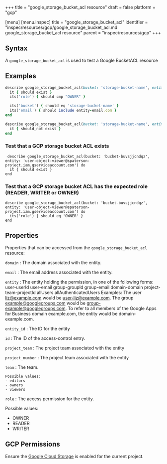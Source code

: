+++
title = "google_storage_bucket_acl resource"
draft = false
platform = "gcp"

[menu]
  [menu.inspec]
    title = "google_storage_bucket_acl"
    identifier = "inspec/resources/gcp/google_storage_bucket_acl.md google_storage_bucket_acl resource"
    parent = "inspec/resources/gcp"
+++

## Syntax

A `google_storage_bucket_acl` is used to test a Google BucketACL resource

## Examples

```ruby
describe google_storage_bucket_acl(bucket: 'storage-bucket-name', entity: user-email) do
  it { should exist }
  its('role') { should cmp "OWNER" }

  its('bucket') { should eq 'storage-bucket-name' }
  its('email') { should include entity-email.com }
end

describe google_storage_bucket_acl(bucket: 'storage-bucket-name', entity: "allUsers") do
  it { should_not exist }
end
```

### Test that a GCP storage bucket ACL exists

     describe google_storage_bucket_acl(bucket: 'bucket-buvsjjcndqz',  entity: 'user-object-viewer@spaterson-project.iam.gserviceaccount.com') do
      it { should exist }
    end

### Test that a GCP storage bucket ACL has the expected role (READER, WRITER or OWNER)

    describe google_storage_bucket_acl(bucket: 'bucket-buvsjjcndqz',  entity: 'user-object-viewer@spaterson-project.iam.gserviceaccount.com') do
      its('role') { should eq 'OWNER' }
    end

## Properties

Properties that can be accessed from the `google_storage_bucket_acl` resource:

`domain`
: The domain associated with the entity.

`email`
: The email address associated with the entity.

`entity`
: The entity holding the permission, in one of the following forms: user-userId user-email group-groupId group-email domain-domain project-team-projectId allUsers allAuthenticatedUsers Examples: The user liz@example.com would be user-liz@example.com. The group example@googlegroups.com would be group-example@googlegroups.com. To refer to all members of the Google Apps for Business domain example.com, the entity would be domain-example.com.

`entity_id`
: The ID for the entity

`id`
: The ID of the access-control entry.

`project_team`
: The project team associated with the entity

  `project_number`
  : The project team associated with the entity

  `team`
  : The team.

    Possible values:
    - editors
    - owners
    - viewers

`role`
: The access permission for the entity.

  Possible values:

  - OWNER
  - READER
  - WRITER

## GCP Permissions

Ensure the [Google Cloud Storage](https://console.cloud.google.com/apis/library/storage-component.googleapis.com/) is enabled for the current project.
